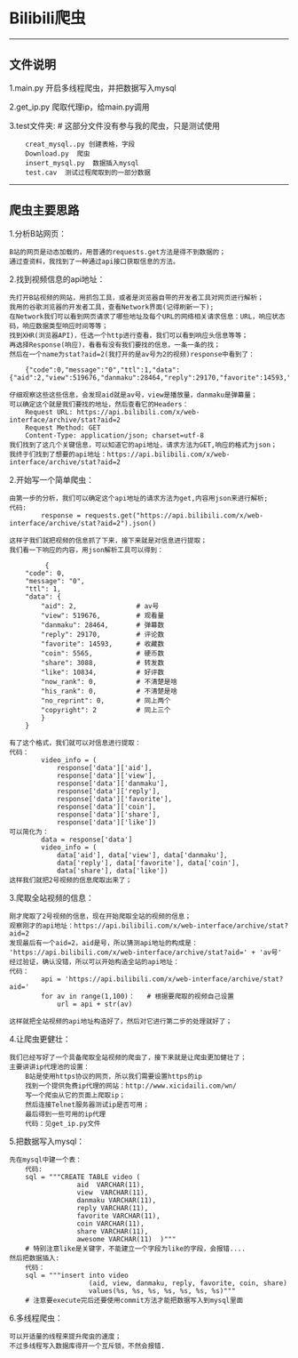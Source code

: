 Bilibili爬虫
============================================
--------------------------------------------
文件说明
--------------------------------------------
 1.main.py  开启多线程爬虫，并把数据写入mysql
 
 2.get_ip.py  爬取代理ip，给main.py调用
 
 3.test文件夹:    # 这部分文件没有参与我的爬虫，只是测试使用    

        creat_mysql..py 创建表格，字段
        Download.py  爬虫
        insert_mysql.py  数据插入mysql       
        test.cav  测试过程爬取到的一部分数据
 
 
-------------------------------------------- 
爬虫主要思路
--------------------------------------------
1.分析B站网页：

    B站的网页是动态加载的，用普通的requests.get方法是得不到数据的；
    通过查资料，我找到了一种通过api接口获取信息的方法。
    
2.找到视频信息的api地址：

    先打开B站视频的网站，用抓包工具，或者是浏览器自带的开发者工具对网页进行解析；
    我用的谷歌浏览器的开发者工具，查看Network界面(记得刷新一下);
    在Network我们可以看到网页请求了哪些地址及每个URL的网络相关请求信息：URL，响应状态码，响应数据类型响应时间等等；
    找到XHR(浏览器API)，任选一个http进行查看，我们可以看到响应头信息等等；
    再选择Response(响应)，看看有没有我们要找的信息，一条一条的找；
    然后在一个name为stat?aid=2(我打开的是av号为2的视频)response中看到了：
    
        {"code":0,"message":"0","ttl":1,"data": {"aid":2,"view":519676,"danmaku":28464,"reply":29170,"favorite":14593,"coin":5565,"share":3088,"like":10834,"now_rank":0,"his_rank":0,"no_reprint":0,"copyright":2}}
    
    仔细观察这些这些信息，会发现aid就是av号，view是播放量，danmaku是弹幕量；
    可以确定这个就是我们要找的地址，然后查看它的Headers：
        Request URL: https://api.bilibili.com/x/web-interface/archive/stat?aid=2
        Request Method: GET
        Content-Type: application/json; charset=utf-8
    我们找到了这几个关键信息，可以知道它的api地址，请求方法为GET,响应的格式为json；
    我终于们找到了想要的api地址：https://api.bilibili.com/x/web-interface/archive/stat?aid=2

2.开始写一个简单爬虫：
    
    由第一步的分析，我们可以确定这个api地址的请求方法为get,内容用json来进行解析;
    代码:
            response = requests.get("https://api.bilibili.com/x/web-interface/archive/stat?aid=2").json()
    
    这样子我们就把视频的信息抓了下来，接下来就是对信息进行提取；
    我们看一下响应的内容，用json解析工具可以得到：
    
             {
        "code": 0,
        "message": "0",
        "ttl": 1,
        "data": {
            "aid": 2,               # av号
            "view": 519676,         # 观看量
            "danmaku": 28464,       # 弹幕数
            "reply": 29170,         # 评论数
            "favorite": 14593,      # 收藏数
            "coin": 5565,           # 硬币数
            "share": 3088,          # 转发数
            "like": 10834,          # 好评数
            "now_rank": 0,          # 不清楚是啥
            "his_rank": 0,          # 不清楚是啥
            "no_reprint": 0,        # 同上两个
            "copyright": 2          # 同上三个
            }
        }
        
    有了这个格式，我们就可以对信息进行提取：
    代码：
            video_info = (
                response['data']['aid'], 
                response['data']['view'], 
                response['data']['danmaku'],
                response['data']['reply'], 
                response['data']['favorite'], 
                response['data']['coin'],
                response['data']['share'],
                response['data']['like'])
    可以简化为：
            data = response['data']
            video_info = (
                data['aid'], data['view'], data['danmaku'],
                data['reply'], data['favorite'], data['coin'],
                data['share'], data['like'])
    这样我们就把2号视频的信息爬取出来了；
    
3.爬取全站视频的信息：
    
    刚才爬取了2号视频的信息，现在开始爬取全站的视频的信息；
    观察刚才的api地址：https://api.bilibili.com/x/web-interface/archive/stat?aid=2
    发现最后有一个aid=2，aid是号，所以猜测api地址的构成是：
    'https://api.bilibili.com/x/web-interface/archive/stat?aid=' + 'av号'
    经过验证，确认没错，所以可以开始构造全站的api地址：
    代码：     
            api = 'https://api.bilibili.com/x/web-interface/archive/stat?aid='
            for av in range(1,100)：   # 根据要爬取的视频自己设置
                url = api + str(av)
                
    这样就把全站视频的api地址构造好了，然后对它进行第二步的处理就好了；
    
 4.让爬虫更健壮：
 
    我们已经写好了一个具备爬取全站视频的爬虫了，接下来就是让爬虫更加健壮了；
    主要讲讲ip代理池的设置：
        B站是使用https协议的网页，所以我们需要设置https的ip
        找到一个提供免费ip代理的网站：http://www.xicidaili.com/wn/
        写一个爬虫从它的页面上爬取ip；
        然后连接Telnet服务器测试ip是否可用；
        最后得到一些可用的ip代理
        代码：见get_ip.py文件
    
 5.把数据写入mysql：
 
    先在mysql中建一个表：
        代码:
        sql = """CREATE TABLE video (
                     aid  VARCHAR(11),
                     view  VARCHAR(11),
                     danmaku VARCHAR(11),  
                     reply VARCHAR(11),
                     favorite VARCHAR(11),
                     coin VARCHAR(11),
                     share VARCHAR(11),
                     awesome VARCHAR(11)  )"""  
        # 特别注意like是关键字，不能建立一个字段为like的字段，会报错....
    然后把数据插入:
        代码：
        sql = """insert into video 
                        (aid, view, danmaku, reply, favorite, coin, share) 
                        values(%s, %s, %s, %s, %s, %s, %s)"""
        # 注意要execute完后还要使用commit方法才能把数据写入到mysql里面
        
 6.多线程爬虫：
 
    可以开适量的线程来提升爬虫的速度；
    不过多线程写入数据库得开一个互斥锁，不然会报错.